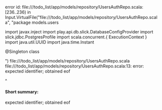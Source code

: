 error id: file://<WORKSPACE>/todo_list/app/models/repository/UsersAuthRepo.scala:[236..236) in Input.VirtualFile("file://<WORKSPACE>/todo_list/app/models/repository/UsersAuthRepo.scala", "package models.users

import javax.inject
import play.api.db.slick.DatabaseConfigProvider
import slick.jdbc.PostgresProfile
import scala.concurrent.{ ExecutionContext }
import java.util.UUID
import java.time.Instant

@Singleton
class 

")
file://<WORKSPACE>/todo_list/app/models/repository/UsersAuthRepo.scala
file://<WORKSPACE>/todo_list/app/models/repository/UsersAuthRepo.scala:13: error: expected identifier; obtained eof

^
#### Short summary: 

expected identifier; obtained eof